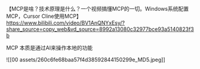 
【MCP是啥？技术原理是什么？一个视频搞懂MCP的一切。Windows系统配置MCP，Cursor Cline使用MCP】 https://www.bilibili.com/video/BV1AnQNYxEsy/?share_source=copy_web&vd_source=8992a13080c32977bce93a5140823f3b

MCP 本质是通过AI来操作本地的功能

![[00 assets/260c6fe68baa57f4d38592844150299e_MD5.jpeg]]

